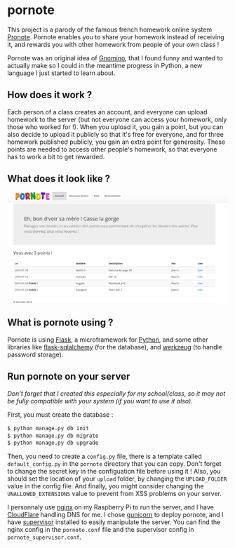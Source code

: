 # pornote

This project is a parody of the famous french homework online system [Pronote](https://fr.wikipedia.org/wiki/Pronote). Pornote enables you to share your homework instead of receiving it, and rewards you with other homework from people of your own class !

Pornote was an original idea of [Gnomino](https://github.com/Gnomino), that I found funny and wanted to actually make so I could in the meantime progress in Python, a new language I just started to learn about.

## How does it work ?

Each person of a class creates an account, and everyone can upload homework to the server (but not everyone can access your homework, only those who worked for !). When you upload it, you gain a point, but you can also decide to upload it publicly so that it's free for everyone, and for three homework published publicly, you gain an extra point for generosity. These points are needed to access other people's homework, so that everyone has to work a bit to get rewarded.

## What does it look like ?

![Homepage](/img/homepage.png)

## What is pornote using ?

Pornote is using [Flask](http://flask.pocoo.org/), a microframework for [Python](https://www.python.org/), and some other libraries like [flask-sqlalchemy](http://flask-sqlalchemy.pocoo.org/2.1/) (for the database), and [werkzeug](http://werkzeug.pocoo.org/) (to handle password storage).

## Run pornote on your server

*Don't forget that I created this especially for my school/class, so it may not be fully compatible with your system (if you want to use it also).*

First, you must create the database :

```bash
$ python manage.py db init
$ python manage.py db migrate
$ python manage.py db upgrade
```

Then, you need to create a `config.py` file, there is a template called `default_config.py` in the `pornote` directory that you can copy. Don't forget to change the secret key in the configuation file before using it ! Also, you should set the location of your `upload` folder, by changing the `UPLOAD_FOLDER` value in the config file. And finally, you might consider changing the `UNALLOWED_EXTENSIONS` value to prevent from XSS problems on your server.

I personnaly use [nginx](https://www.nginx.com/) on my Raspberry Pi to run the server, and I have [CloudFlare](https://www.cloudflare.com/) handling DNS for me. I chose [gunicorn](http://gunicorn.org/) to deploy pornote, and I have [supervisor](http://manpages.ubuntu.com/manpages/intrepid/man3/supervisor.3erl.html) installed to easily manipulate the server. You can find the nginx config in the `pornote.conf` file and the supervisor config in `pornote_supervisor.conf`.
